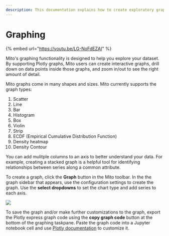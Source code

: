 ```yaml
---
description: This documentation explains how to create exploratory graphs in Mito.
---
```


# Graphing

{% embed url="https://youtu.be/LG-NoFdEZAI" %}


Mito's graphing functionality is designed to help you explore your dataset. By supporting Plotly graphs, Mito users can create interactive graphs, drill down on data points inside those graphs, and zoom in/out to see the right amount of detail.&#x20;

Mito graphs come in many shapes and sizes. Mito currently supports the graph types:
1. Scatter 
2. Line
3. Bar
4. Histogram
5. Box
6. Violin
7. Strip
8. ECDF (Empirical Cumulative Distribution Function)
9. Density heatmap
10. Density Contour

You can add mulitple columns to an axis to better understand your data. For example, creating a stacked graph is a helpful tool for identifying relationships between series along a common attribute.&#x20;

To create a graph, click the **Graph** button in the Mito toolbar. In the the graph sidebar that appears, use the configuration settings to create the graph. Use the **select dropdowns** to set the chart type and add series to each axis.

![](<../.gitbook/assets/final mito graphing.png>)

To save the graph and/or make further customizations to the graph, export the Plotly express graph code using the **copy graph code** button at the bottom of the graphing taskpane. Paste the graph code into a Jupyter notebook cell and use [Plotly documentation](https://plotly.com/python/plotly-express/) to customize it. 

